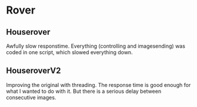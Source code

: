 # Rover
## Houserover
Awfully slow responstime. Everything (controlling and imagesending) was coded in one script, which slowed everything down.
## HouseroverV2
Improving the original with threading. The response time is good enough for what I wanted to do with it. But there is a serious delay between consecutive images.
